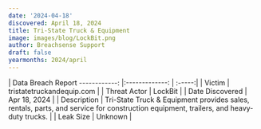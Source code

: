 ```yaml
---
date: '2024-04-18'
discovered: April 18, 2024
title: Tri-State Truck & Equipment
image: images/blog/LockBit.png
author: Breachsense Support
draft: false
yearmonths: 2024/april
---
```



| Data Breach Report
------------:     |:-------------:    | :-----:|
| Victim      | tristatetruckandequip.com      | 
| Threat Actor      | LockBit      | 
| Date Discovered      | Apr 18, 2024      | 
| Description      | Tri-State Truck & Equipment provides sales, rentals, parts, and service for construction equipment, trailers, and heavy-duty trucks.      | 
| Leak Size      | Unknown      | 

